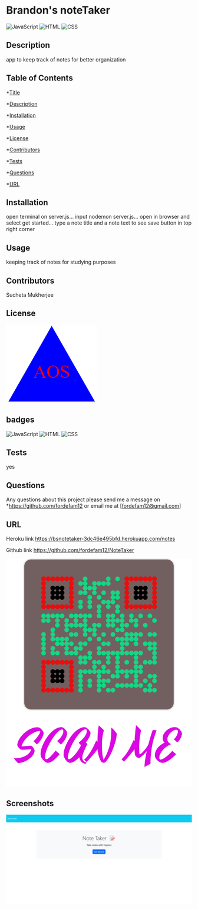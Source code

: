 # Brandon's noteTaker
![JavaScript](https://img.shields.io/badge/JavaScript-59.1%25-yellow)
![HTML](https://img.shields.io/badge/HTML-30.2%25-red)
![CSS](https://img.shields.io/badge/CSS-10.7%25-purple)


## Description

 app to keep track of notes for better organization

## Table of Contents
*[Title](#title)

*[Description](#description)
    
*[Installation](#installation)
    
*[Usage](#usage)
    
*[License](#license)
    
*[Contributors](#contributor)
    
*[Tests](#test)
    
*[Questions](#questions)

*[URL](#URL)
    

## Installation

open terminal on server.js...
input nodemon server.js...
open in browser and select get started...
type a note title and a note text to see save button in top right corner

## Usage

keeping track of notes for studying purposes


## Contributors
Sucheta Mukherjee

## License
![aos logo](<aos logo.svg.png>)


## badges
![JavaScript](https://img.shields.io/badge/JavaScript-59.1%25-yellow)
![HTML](https://img.shields.io/badge/HTML-30.2%25-red)
![CSS](https://img.shields.io/badge/CSS-10.7%25-purple)

## Tests
yes

## Questions
Any questions about this project please send me a message on *https://github.com/fordefam12 or email me at [fordefam12@gmail.com]

## URL

  Heroku link
  https://bsnotetaker-3dc46e495bfd.herokuapp.com/notes

  Github link 
  https://github.com/fordefam12/NoteTaker

![QR code](<frame (4).png>)

## Screenshots

![screenshot](<Note Taker (1).png>)